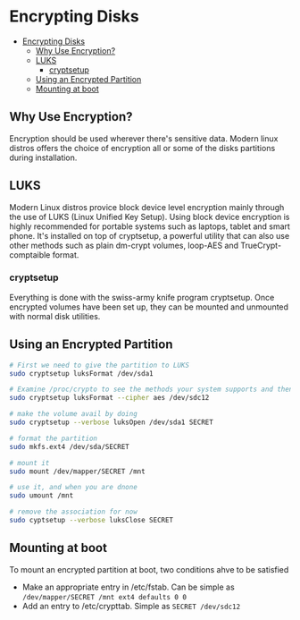 # Encrypting Disks

- [Encrypting Disks](#encrypting-disks)
  - [Why Use Encryption?](#why-use-encryption)
  - [LUKS](#luks)
    - [cryptsetup](#cryptsetup)
  - [Using an Encrypted Partition](#using-an-encrypted-partition)
  - [Mounting at boot](#mounting-at-boot)

## Why Use Encryption?

Encryption should be used wherever there's sensitive data. Modern linux distros offers the choice of encryption all or some of the disks partitions during installation. 

## LUKS

Modern Linux distros provice block device level encryption mainly through the use of LUKS (Linux Unified Key Setup). Using block device encryption is highly recommended for portable systems such as laptops, tablet and smart phone. It's installed on top of cryptsetup, a powerful utility that can also use other methods such as plain dm-crypt volumes, loop-AES and TrueCrypt-comptaible format.

### cryptsetup

Everything is done with the swiss-army knife program cryptsetup. Once encrypted volumes have been set up, they can be mounted and unmounted with normal disk utilities.

## Using an Encrypted Partition

```bash
# First we need to give the partition to LUKS
sudo cryptsetup luksFormat /dev/sda1

# Examine /proc/crypto to see the methods your system supports and then supply one such as
sudo cryptsetup luksFormat --cipher aes /dev/sdc12

# make the volume avail by doing
sudo cryptsetup --verbose luksOpen /dev/sda1 SECRET

# format the partition
sudo mkfs.ext4 /dev/sda/SECRET

# mount it
sudo mount /dev/mapper/SECRET /mnt

# use it, and when you are dnone
sudo umount /mnt

# remove the association for now
sudo cyptsetup --verbose luksClose SECRET
```

## Mounting at boot

To mount an encrypted partition at boot, two conditions ahve to be satisfied

* Make an appropriate entry in /etc/fstab. Can be simple as `/dev/mapper/SECRET /mnt ext4 defaults 0 0`
* Add an entry to /etc/crypttab. Simple as `SECRET /dev/sdc12` 